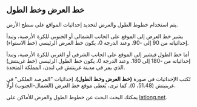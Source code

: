 ## خط العرض وخط الطول

يتم استخدام خطوط الطول والعرض لتحديد إحداثيات المواقع على سطح الأرض.

يشير خط العرض إلى الموقع على الجانب الشمالي أو الجنوبي للكرة الأرضية، وتبدأ إحداثياته من 90 إلى -90. وعند الدرجة 0، يكون خط العرض الرئيسي (خط الاستواء).

أما خط الطول فيشير إلى الموقع على الجانب الشرقي أو الغربي للكرة الأرضية، وتبدأ إحداثياته من -180 إلى 180. وعند الدرجة 0، يكون خط الطول الرئيسي (خط غرينتش) الذي يمر في مدينة غرينتش في لندن، المملكة المتحدة.

تُكتب الإحداثيات في صورة **(خط العرض وخط الطول)**. إحداثيات "المرصد الملكي" في غرينيتش (51.48، 0). كما ترى، يُعطى موقع خط العرض (الشمال-الجنوب) أولًا.

يمكنك البحث البحث عن خطوط الطول والعرض للأماكن على [latlong.net](http://www.latlong.net/).